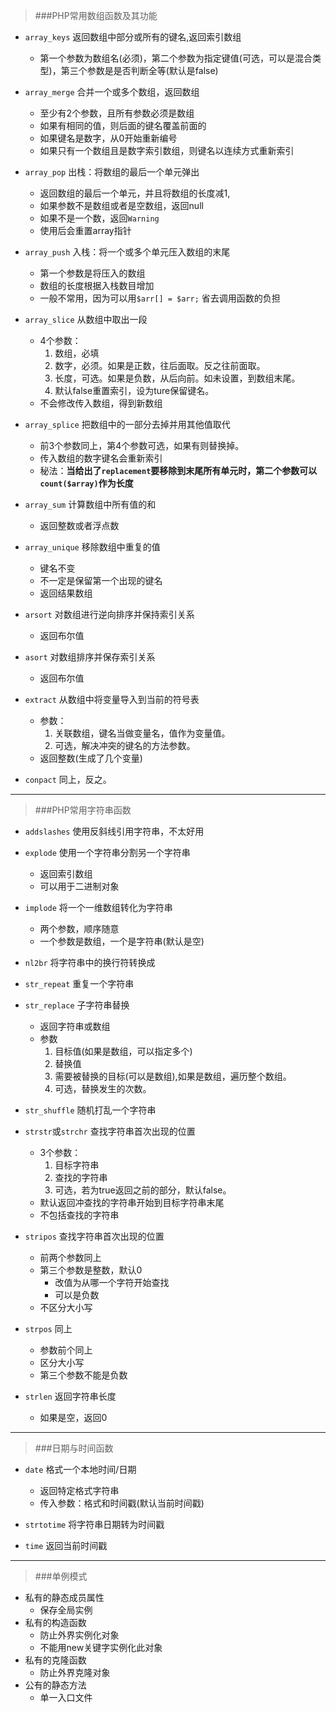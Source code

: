 >###PHP常用数组函数及其功能

- `array_keys` 返回数组中部分或所有的键名,返回索引数组
	+ 第一个参数为数组名(必须)，第二个参数为指定键值(可选，可以是混合类型)，第三个参数是是否判断全等(默认是false)

- `array_merge` 合并一个或多个数组，返回数组
	+ 至少有2个参数，且所有参数必须是数组
	+ 如果有相同的值，则后面的键名覆盖前面的
	+ 如果键名是数字，从0开始重新编号
	+ 如果只有一个数组且是数字索引数组，则键名以连续方式重新索引

- `array_pop` 出栈：将数组的最后一个单元弹出
	+ 返回数组的最后一个单元，并且将数组的长度减1,
	+ 如果参数不是数组或者是空数组，返回null
	+ 如果不是一个数，返回`Warning`
	+ 使用后会重置array指针

- `array_push` 入栈：将一个或多个单元压入数组的末尾
	+ 第一个参数是将压入的数组
	+ 数组的长度根据入栈数目增加
	+ 一般不常用，因为可以用`$arr[] = $arr;` 省去调用函数的负担

- `array_slice` 从数组中取出一段
	+ 4个参数：
		1. 数组，必填
		2. 数字，必须。如果是正数，往后面取。反之往前面取。
		3. 长度，可选。如果是负数，从后向前。如未设置，到数组末尾。
		4. 默认false重置索引，设为ture保留键名。
	+ 不会修改传入数组，得到新数组

- `array_splice` 把数组中的一部分去掉并用其他值取代
	+ 前3个参数同上，第4个参数可选，如果有则替换掉。
	+ 传入数组的数字键名会重新索引
	+ 秘法：**当给出了`replacement`要移除到末尾所有单元时，第二个参数可以`count($array)`作为长度**

- `array_sum` 计算数组中所有值的和
	+ 返回整数或者浮点数

- `array_unique` 移除数组中重复的值
	+ 键名不变
	+ 不一定是保留第一个出现的键名
	+ 返回结果数组

- `arsort` 对数组进行逆向排序并保持索引关系
	+ 返回布尔值

- `asort` 对数组排序并保存索引关系
	+ 返回布尔值

- `extract` 从数组中将变量导入到当前的符号表
	+ 参数：
		1. 关联数组，键名当做变量名，值作为变量值。
		2. 可选，解决冲突的键名的方法参数。
	+ 返回整数(生成了几个变量)

- `conpact` 同上，反之。

---

>###PHP常用字符串函数

- `addslashes` 使用反斜线引用字符串，不太好用

- `explode` 使用一个字符串分割另一个字符串
	+ 返回索引数组
	+ 可以用于二进制对象

- `implode` 将一个一维数组转化为字符串
	+ 两个参数，顺序随意
	+ 一个参数是数组，一个是字符串(默认是空)

- `nl2br` 将字符串中的换行符转换成<br />

- `str_repeat` 重复一个字符串

- `str_replace` 子字符串替换
	+ 返回字符串或数组
	+ 参数
		1. 目标值(如果是数组，可以指定多个)
		2. 替换值
		3. 需要被替换的目标(可以是数组),如果是数组，遍历整个数组。
		4. 可选，替换发生的次数。

- `str_shuffle` 随机打乱一个字符串

- `strstr`或`strchr` 查找字符串首次出现的位置
	+ 3个参数：
		1. 目标字符串
		2. 查找的字符串
		3. 可选，若为true返回之前的部分，默认false。
	+ 默认返回冲查找的字符串开始到目标字符串末尾
	+ 不包括查找的字符串

- `stripos` 查找字符串首次出现的位置
	+ 前两个参数同上
	+ 第三个参数是整数，默认0
		* 改值为从哪一个字符开始查找
		* 可以是负数
	+ 不区分大小写

- `strpos` 同上
	+ 参数前个同上
	+ 区分大小写
	+ 第三个参数不能是负数

- `strlen` 返回字符串长度
	+ 如果是空，返回0

---

>###日期与时间函数

- `date` 格式一个本地时间/日期
	+ 返回特定格式字符串
	+ 传入参数：格式和时间戳(默认当前时间戳)

- `strtotime` 将字符串日期转为时间戳

- `time` 返回当前时间戳

---

>###单例模式

 - 私有的静态成员属性
 	+ 保存全局实例
 - 私有的构造函数
 	+ 防止外界实例化对象
 	+ 不能用new关键字实例化此对象
 - 私有的克隆函数
 	+ 防止外界克隆对象
 - 公有的静态方法
 	+ 单一入口文件